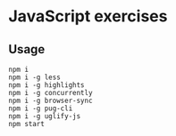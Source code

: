 # JavaScript exercises
## Usage
```
npm i
npm i -g less
npm i -g highlights
npm i -g concurrently
npm i -g browser-sync
npm i -g pug-cli
npm i -g uglify-js
npm start
```
